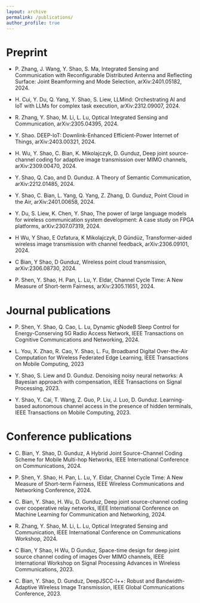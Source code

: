 ```yaml
---
layout: archive
permalink: /publications/
author_profile: true
---
```


# Preprint

* P. Zhang, J. Wang, Y. Shao, S. Ma, Integrated Sensing and Communication with Reconfigurable Distributed Antenna and Reflecting Surface: Joint Beamforming and Mode Selection, arXiv:2401.05182, 2024.

* H. Cui, Y. Du, Q. Yang, Y. Shao, S. Liew, LLMind: Orchestrating AI and IoT with LLMs for complex task execution, arXiv:2312.09007, 2024.

* R. Zhang, Y. Shao, M. Li, L. Lu, Optical Integrated Sensing and Communication, arXiv:2305.04395, 2024.
  
* Y. Shao. DEEP-IoT: Downlink-Enhanced Efficient-Power Internet of Things, arXiv:2403.00321, 2024.

* H. Wu, Y. Shao, C. Bian, K. Mikolajczyk, D. Gunduz, Deep joint source-channel coding for adaptive image transmission over MIMO channels, arXiv:2309.00470, 2024.

* Y. Shao, Q. Cao, and D. Gunduz. A Theory of Semantic Communication, arXiv:2212.01485, 2024.

* Y. Shao, C. Bian, L. Yang, Q. Yang, Z. Zhang, D. Gunduz, Point Cloud in the Air, arXiv:2401.00658, 2024.

* Y. Du, S. Liew, K. Chen, Y. Shao, The power of large language models for wireless communication system development: A case study on FPGA platforms, arXiv:2307.07319, 2024.

* H Wu, Y Shao, E Ozfatura, K Mikolajczyk, D Gündüz, Transformer-aided wireless image transmission with channel feedback, arXiv:2306.09101, 2024.

* C Bian, Y Shao, D Gunduz, Wireless point cloud transmission, arXiv:2306.08730, 2024.

* P. Shen, Y. Shao, H. Pan, L. Lu, Y. Eldar, Channel Cycle Time: A New Measure of Short-term Fairness, arXiv:2305.11651, 2024.

# Journal publications

* P. Shen, Y. Shao, Q. Cao, L. Lu, Dynamic gNodeB Sleep Control for Energy-Conserving 5G Radio Access Network, IEEE Transactions on Cognitive Communications and Networking, 2024.

* L. You, X. Zhao, R. Cao, Y. Shao, L. Fu, Broadband Digital Over-the-Air Computation for Wireless Federated Edge Learning, IEEE Transactions on Mobile Computing, 2023

* Y. Shao, S. Liew and D. Gunduz. Denoising noisy neural networks: A Bayesian approach with compensation, IEEE Transactions on Signal Processing, 2023.

* Y. Shao, Y. Cai, T. Wang, Z. Guo, P. Liu, J. Luo, D. Gunduz. Learning-based autonomous channel access in the presence of hidden terminals, IEEE Transactions on Mobile Computing, 2023.

# Conference publications

* C. Bian, Y. Shao, D. Gunduz, A Hybrid Joint Source-Channel Coding Scheme for Mobile Multi-hop Networks, IEEE International Conference on Communications, 2024.

* P. Shen, Y. Shao, H. Pan, L. Lu, Y. Eldar, Channel Cycle Time: A New Measure of Short-term Fairness, IEEE Wireless Communications and Networking Conference, 2024.
  
* C. Bian, Y. Shao, H. Wu, D. Gunduz, Deep joint source-channel coding over cooperative relay networks, IEEE International Conference on Machine Learning for Communication and Networking, 2024.

* R. Zhang, Y. Shao, M. Li, L. Lu, Optical Integrated Sensing and Communication, IEEE International Conference on Communications Workshop, 2024.

* C Bian, Y Shao, H Wu, D Gunduz, Space-time design for deep joint source channel coding of images Over MIMO channels, IEEE International Workshop on Signal Processing Advances in Wireless Communications, 2023.

* C. Bian, Y. Shao, D. Gunduz, DeepJSCC-l++: Robust and Bandwidth-Adaptive Wireless Image Transmission, IEEE Global Communications Conference, 2023.




